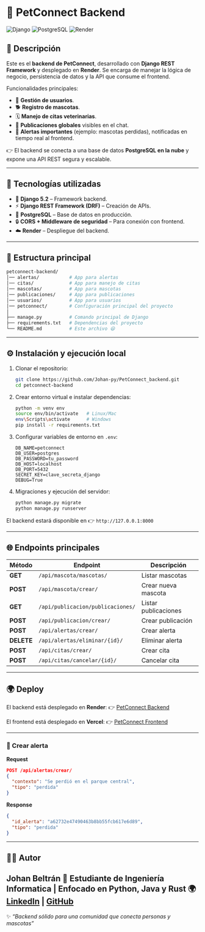 # 🐾 PetConnect Backend

![Django](https://img.shields.io/badge/Django-5.2-green?logo=django\&logoColor=white\&style=flat)
![PostgreSQL](https://img.shields.io/badge/PostgreSQL-15-336791?logo=postgresql\&logoColor=white\&style=flat)
![Render](https://img.shields.io/badge/Deploy-Render-46E3B7?logo=render\&logoColor=white\&style=flat)

## 📖 Descripción

Este es el **backend de PetConnect**, desarrollado con **Django REST Framework** y desplegado en **Render**.
Se encarga de manejar la lógica de negocio, persistencia de datos y la API que consume el frontend.

Funcionalidades principales:

* 👤 **Gestión de usuarios**.
* 🐕 **Registro de mascotas**.
* 🗓️ **Manejo de citas veterinarias**.
* 📢 **Publicaciones globales** visibles en el chat.
* 🚨 **Alertas importantes** (ejemplo: mascotas perdidas), notificadas en tiempo real al frontend.

👉 El backend se conecta a una base de datos **PostgreSQL en la nube** y expone una API REST segura y escalable.

---

## 🚀 Tecnologías utilizadas

* 🐍 **Django 5.2** – Framework backend.
* ⚡ **Django REST Framework (DRF)** – Creación de APIs.
* 🐘 **PostgreSQL** – Base de datos en producción.
* 🔒 **CORS + Middleware de seguridad** – Para conexión con frontend.
* ☁️ **Render** – Despliegue del backend.

---

## 📂 Estructura principal

```bash
petconnect-backend/
│── alertas/           # App para alertas
│── citas/             # App para manejo de citas
│── mascotas/          # App para mascotas
│── publicaciones/     # App para publicaciones
│── usuarios/          # App para usuarios
│── petconnect/        # Configuración principal del proyecto
│
├── manage.py          # Comando principal de Django
├── requirements.txt   # Dependencias del proyecto
└── README.md          # Este archivo 😃
```

---

## ⚙️ Instalación y ejecución local

1. Clonar el repositorio:

   ```bash
   git clone https://github.com/Johan-py/PetConnect_backend.git
   cd petconnect-backend
   ```

2. Crear entorno virtual e instalar dependencias:

   ```bash
   python -m venv env
   source env/bin/activate   # Linux/Mac
   env\Scripts\activate      # Windows
   pip install -r requirements.txt
   ```

3. Configurar variables de entorno en `.env`:

   ```env
   DB_NAME=petconnect
   DB_USER=postgres
   DB_PASSWORD=tu_password
   DB_HOST=localhost
   DB_PORT=5432
   SECRET_KEY=clave_secreta_django
   DEBUG=True
   ```

4. Migraciones y ejecución del servidor:

   ```bash
   python manage.py migrate
   python manage.py runserver
   ```

El backend estará disponible en 👉 `http://127.0.0.1:8000`

---

## 🌐 Endpoints principales

| Método     | Endpoint                          | Descripción          |
| ---------- | --------------------------------- | -------------------- |
| **GET**    | `/api/mascota/mascotas/`          | Listar mascotas      |
| **POST**   | `/api/mascota/crear/`             | Crear nueva mascota  |
| **GET**    | `/api/publicacion/publicaciones/` | Listar publicaciones |
| **POST**   | `/api/publicacion/crear/`         | Crear publicación    |
| **POST**   | `/api/alertas/crear/`             | Crear alerta         |
| **DELETE** | `/api/alertas/eliminar/{id}/`     | Eliminar alerta      |
| **POST**   | `/api/citas/crear/`               | Crear cita           |
| **POST**   | `/api/citas/cancelar/{id}/`       | Cancelar cita        |

---

## 🌍 Deploy

El backend está desplegado en **Render**:
👉 [PetConnect Backend](https://petconnect-backend-la15.onrender.com)

El frontend está desplegado en **Vercel**:
👉 [PetConnect Frontend](https://pet-connect-frontend-three.vercel.app)

---


### 📢 Crear alerta

**Request**

```json
POST /api/alertas/crear/
{
  "contexto": "Se perdió en el parque central",
  "tipo": "perdida"
}
```

**Response**

```json
{
  "id_alerta": "a62732e47490463b8bb55fcb617e6d89",
  "tipo": "perdida"
}
```

---

## 👨‍💻 Autor

**Johan Beltrán**
📌 Estudiante de Ingeniería Informatica | Enfocado en **Python, Java y Rust**
🌍 [LinkedIn](https://www.linkedin.com/in/johan-beltran-backend-dev) | [GitHub](https://github.com/Johan-py)
---

✨ *“Backend sólido para una comunidad que conecta personas y mascotas”*

